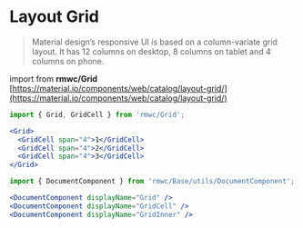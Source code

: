 # Layout Grid

> Material design’s responsive UI is based on a column-variate grid layout. It has 12 columns on desktop, 8 columns on tablet and 4 columns on phone.

import from **rmwc/Grid**  
[https://material.io/components/web/catalog/layout-grid/](https://material.io/components/web/catalog/layout-grid/)

```jsx render
import { Grid, GridCell } from 'rmwc/Grid';

<Grid>
  <GridCell span="4">1</GridCell>
  <GridCell span="4">2</GridCell>
  <GridCell span="4">3</GridCell>
</Grid>
```

```jsx renderOnly
import { DocumentComponent } from 'rmwc/Base/utils/DocumentComponent';

<DocumentComponent displayName="Grid" />
<DocumentComponent displayName="GridCell" />
<DocumentComponent displayName="GridInner" />
```
